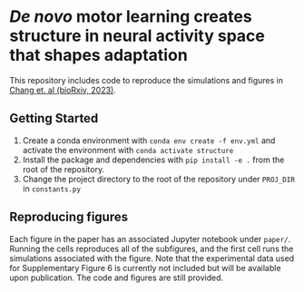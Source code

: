 # _De novo_ motor learning creates structure in neural activity space that shapes adaptation

This repository includes code to reproduce the simulations and figures in [Chang et. al (bioRxiv, 2023)](https://www.biorxiv.org/content/10.1101/2023.05.23.541925v1).

## Getting Started

1. Create a conda environment with ```conda env create -f env.yml``` and activate the environment with ```conda activate structure```
2. Install the package and dependencies with 
  ```pip install -e .```
  from the root of the repository. 
3. Change the project directory to the root of the repository under ```PROJ_DIR``` in ```constants.py```

## Reproducing figures
Each figure in the paper has an associated Jupyter notebook under ```paper/```. Running the cells reproduces all of the subfigures, and the first cell runs the simulations associated with the figure. Note that the experimental data used for Supplementary Figure 6 is currently not included but will be available upon publication. The code and figures are still provided.
